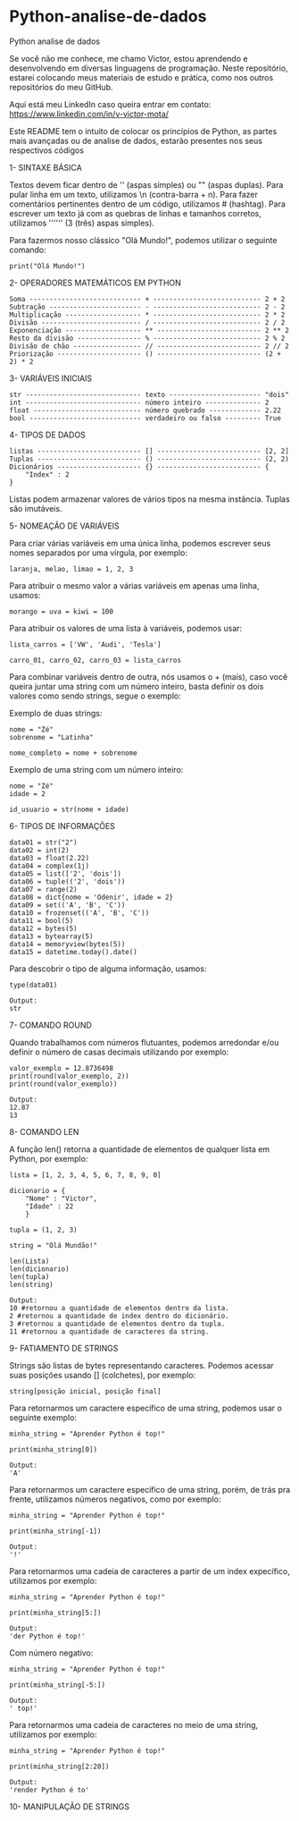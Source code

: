 # Python-analise-de-dados
Python analise de dados

Se você não me conhece, me chamo Victor, estou aprendendo e desenvolvendo em diversas linguagens de programação.
Neste repositório, estarei colocando meus materiais de estudo e prática, como nos outros repositórios do meu GitHub.

Aqui está meu LinkedIn caso queira entrar em contato: https://www.linkedin.com/in/v-victor-mota/

Este README tem o intuito de colocar os princípios de Python, as partes mais avançadas ou de analise de dados, estarão presentes nos
seus respectivos códigos


1- SINTAXE BÁSICA

Textos devem ficar dentro de '' (aspas simples) ou "" (aspas duplas).
Para pular linha em um texto, utilizamos \n (contra-barra + n).
Para fazer comentários pertinentes dentro de um código, utilizamos # (hashtag).
Para escrever um texto já com as quebras de linhas e tamanhos corretos, utilizamos '''''' (3 (três) aspas simples).

Para fazermos nosso clássico "Olá Mundo!", podemos utilizar o seguinte comando:

    print("Olá Mundo!")


2- OPERADORES MATEMÁTICOS EM PYTHON

    Soma ---------------------------- + --------------------------- 2 + 2
    Subtração ----------------------- - --------------------------- 2 - 2
    Multiplicação ------------------- * --------------------------- 2 * 2
    Divisão ------------------------- / --------------------------- 2 / 2
    Exponenciação ------------------- ** -------------------------- 2 ** 2
    Resto da divisão ---------------- % --------------------------- 2 % 2
    Divisão de chão ----------------- // -------------------------- 2 // 2
    Priorização --------------------- () -------------------------- (2 + 2) * 2


3- VARIÁVEIS INICIAIS

    str ----------------------------- texto ----------------------- "dois"
    int ----------------------------- número inteiro -------------- 2
    float --------------------------- número quebrado ------------- 2.22
    bool ---------------------------- verdadeiro ou falso --------- True

4- TIPOS DE DADOS

    listas -------------------------- [] -------------------------- [2, 2]
    Tuplas -------------------------- () -------------------------- (2, 2)
    Dicionários --------------------- {} -------------------------- {
        "Index" : 2
    }

Listas podem armazenar valores de vários tipos na mesma instância.
Tuplas são imutáveis.


5- NOMEAÇÃO DE VARIÁVEIS

Para criar várias variáveis em uma única linha, podemos escrever seus nomes separados por uma vírgula, por exemplo:

    laranja, melao, limao = 1, 2, 3


Para atribuir o mesmo valor a várias variáveis em apenas uma linha, usamos:

    morango = uva = kiwi = 100


Para atribuir os valores de uma lista à variáveis, podemos usar:

    lista_carros = ['VW', 'Audi', 'Tesla']

    carro_01, carro_02, carro_03 = lista_carros


Para combinar variáveis dentro de outra, nós usamos o + (mais), caso você queira juntar uma string com um número inteiro, basta definir os dois valores como sendo strings, segue o exemplo:

Exemplo de duas strings:

    nome = "Zé"
    sobrenome = "Latinha"

    nome_completo = nome + sobrenome

Exemplo de uma string com um número inteiro:

    nome = "Zé"
    idade = 2

    id_usuario = str(nome + idade)


6- TIPOS DE INFORMAÇÕES

    data01 = str("2")
    data02 = int(2)
    data03 = float(2.22)
    data04 = complex(1j)
    data05 = list(['2', 'dois'])
    data06 = tuple(('2', 'dois'))
    data07 = range(2)
    data08 = dict{nome = 'Odenir', idade = 2}
    data09 = set(('A', 'B', 'C'))
    data10 = frozenset(('A', 'B', 'C'))
    data11 = bool(5)
    data12 = bytes(5)
    data13 = bytearray(5)
    data14 = memoryview(bytes(5))
    data15 = datetime.today().date()

Para descobrir o tipo de alguma informação, usamos:

    type(data01)

    Output:
    str


7- COMANDO ROUND

Quando trabalhamos com números flutuantes, podemos arredondar e/ou definir o número de casas decimais utilizando por exemplo:

    valor_exemplo = 12.8736498
    print(round(valor_exemplo, 2))
    print(round(valor_exemplo))

    Output:
    12.87
    13


8- COMANDO LEN

A função len() retorna a quantidade de elementos de qualquer lista em Python, por exemplo:

    lista = [1, 2, 3, 4, 5, 6, 7, 8, 9, 0]

    dicionario = {
        "Nome" : "Victor",
        "Idade" : 22
        }

    tupla = (1, 2, 3)

    string = "Olá Mundão!"

    len(Lista)
    len(dicionario)
    len(tupla)
    len(string)

    Output:
    10 #retornou a quantidade de elementos dentro da lista.
    2 #retornou a quantidade de index dentro do dicionário.
    3 #retornou a quantidade de elementos dentro da tupla.
    11 #retornou a quantidade de caracteres da string.


9- FATIAMENTO DE STRINGS

Strings são listas de bytes representando caracteres.
Podemos acessar suas posições usando [] (colchetes), por exemplo:

    string[posição inicial, posição final]

Para retornarmos um caractere específico de uma string, podemos usar o seguinte exemplo:

    minha_string = "Aprender Python é top!"

    print(minha_string[0])

    Output:
    'A'

Para retornarmos um caractere específico de uma string, porém, de trás pra frente, utilizamos números negativos, como por exemplo:

    minha_string = "Aprender Python é top!"

    print(minha_string[-1])

    Output:
    '!'

Para retornarmos uma cadeia de caracteres a partir de um index expecífico, utilizamos por exemplo:

    minha_string = "Aprender Python é top!"

    print(minha_string[5:])

    Output:
    'der Python é top!'

Com número negativo:

    minha_string = "Aprender Python é top!"

    print(minha_string[-5:])

    Output:
    ' top!'

Para retornarmos uma cadeia de caracteres no meio de uma string, utilizamos por exemplo:

    minha_string = "Aprender Python é top!"

    print(minha_string[2:20])

    Output:
    'render Python é to'


10- MANIPULAÇÃO DE STRINGS







